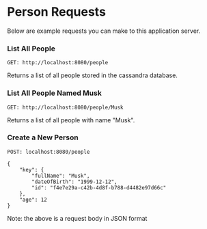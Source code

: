 # Person Requests

Below are example requests you can make to this application server.

### List All People

```
GET: http://localhost:8080/people
```

Returns a list of all people stored in the cassandra database.

### List All People Named Musk

```
GET: http://localhost:8080/people/Musk
```

Returns a list of all people with name "Musk".

### Create a New Person

```
POST: localhost:8080/people

{
	"key": {
		"fullName": "Musk",
		"dateOfBirth": "1999-12-12",
		"id": "f4e7e29a-c42b-4d8f-b788-d4482e97d66c"
	},
	"age": 12
}
```

Note: the above is a request body in JSON format
